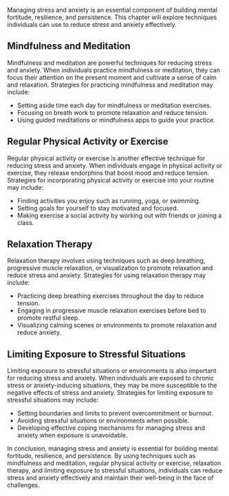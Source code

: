 
Managing stress and anxiety is an essential component of building mental fortitude, resilience, and persistence. This chapter will explore techniques individuals can use to reduce stress and anxiety effectively.

Mindfulness and Meditation
--------------------------

Mindfulness and meditation are powerful techniques for reducing stress and anxiety. When individuals practice mindfulness or meditation, they can focus their attention on the present moment and cultivate a sense of calm and relaxation. Strategies for practicing mindfulness and meditation may include:

* Setting aside time each day for mindfulness or meditation exercises.
* Focusing on breath work to promote relaxation and reduce tension.
* Using guided meditations or mindfulness apps to guide your practice.

Regular Physical Activity or Exercise
-------------------------------------

Regular physical activity or exercise is another effective technique for reducing stress and anxiety. When individuals engage in physical activity or exercise, they release endorphins that boost mood and reduce tension. Strategies for incorporating physical activity or exercise into your routine may include:

* Finding activities you enjoy such as running, yoga, or swimming.
* Setting goals for yourself to stay motivated and focused.
* Making exercise a social activity by working out with friends or joining a class.

Relaxation Therapy
------------------

Relaxation therapy involves using techniques such as deep breathing, progressive muscle relaxation, or visualization to promote relaxation and reduce stress and anxiety. Strategies for using relaxation therapy may include:

* Practicing deep breathing exercises throughout the day to reduce tension.
* Engaging in progressive muscle relaxation exercises before bed to promote restful sleep.
* Visualizing calming scenes or environments to promote relaxation and reduce anxiety.

Limiting Exposure to Stressful Situations
-----------------------------------------

Limiting exposure to stressful situations or environments is also important for reducing stress and anxiety. When individuals are exposed to chronic stress or anxiety-inducing situations, they may be more susceptible to the negative effects of stress and anxiety. Strategies for limiting exposure to stressful situations may include:

* Setting boundaries and limits to prevent overcommitment or burnout.
* Avoiding stressful situations or environments when possible.
* Developing effective coping mechanisms for managing stress and anxiety when exposure is unavoidable.

In conclusion, managing stress and anxiety is essential for building mental fortitude, resilience, and persistence. By using techniques such as mindfulness and meditation, regular physical activity or exercise, relaxation therapy, and limiting exposure to stressful situations, individuals can reduce stress and anxiety effectively and maintain their well-being in the face of challenges.
